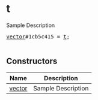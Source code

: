 # t

Sample Description

<pre>
<a href="../constructor/vector">vector</a>#1cb5c415 = <a href="../type/t.md">t</a>;

</pre>

## Constructors

| Name | Description |
|------|-------------|
| [vector](../constructor/vector.md) | Sample Description |

